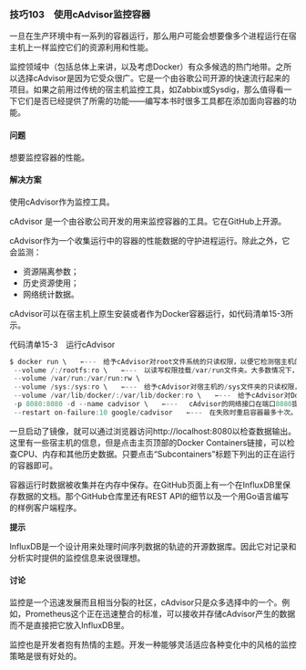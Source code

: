 ### 技巧103　使用cAdvisor监控容器

一旦在生产环境中有一系列的容器运行，那么用户可能会想要像多个进程运行在宿主机上一样监控它们的资源利用和性能。

监控领域中（包括总体上来讲，以及考虑Docker）有众多候选的热门地带。之所以选择cAdvisor是因为它受众很广。它是一个由谷歌公司开源的快速流行起来的项目。如果之前用过传统的宿主机监控工具，如Zabbix或Sysdig，那么值得看一下它们是否已经提供了所需的功能——编写本书时很多工具都在添加面向容器的功能。

#### 问题

想要监控容器的性能。

#### 解决方案

使用cAdvisor作为监控工具。

cAdvisor 是一个由谷歌公司开发的用来监控容器的工具。它在GitHub上开源。

cAdvisor作为一个收集运行中的容器的性能数据的守护进程运行。除此之外，它会监测：

+ 资源隔离参数；
+ 历史资源使用；
+ 网络统计数据。

cAdvisor可以在宿主机上原生安装或者作为Docker容器运行，如代码清单15-3所示。

代码清单15-3　运行cAdvisor

```c
$ docker run \　　⇽---　给予cAdvisor对root文件系统的只读权限，以便它检测宿主机的信息
 --volume /:/rootfs:ro \　　⇽---　以读写权限挂载/var/run文件夹。大多数情况下，每台宿主机上应当运行一个cAdvisor实例
 --volume /var/run:/var/run:rw \
 --volume /sys:/sys:ro \　　⇽---　给予cAdvisor对宿主机的/sys文件夹的只读权限，其中包含内核子系统和附加到宿主机的设备的信息
 --volume /var/lib/docker/:/var/lib/docker:ro \　　⇽---　给予cAdvisor对Docker宿主机目录的只读权限
 -p 8080:8080 -d --name cadvisor \　　⇽---　 cAdvisor的网络接口在端口8080提供服务，我们在宿主机上也在同一端口发布。用来在后台运行容器并给容器取名的标准的Docker参数也会被使用
 --restart on-failure:10 google/cadvisor　　⇽---　在失败时重启容器最多十次。这个镜像是用Google的账户存储在Docker Hub上的
```

一旦启动了镜像，就可以通过浏览器访问http://localhost:8080以检查数据输出。这里有一些宿主机的信息，但是点击主页顶部的Docker Containers链接，可以检查CPU、内存和其他历史数据。只要点击“Subcontainers”标题下列出的正在运行的容器即可。

容器运行时数据被收集并在内存中保存。在GitHub页面上有一个在InfluxDB里保存数据的文档。那个GitHub仓库里还有REST API的细节以及一个用Go语言编写的样例客户端程序。



**提示**

InfluxDB是一个设计用来处理时间序列数据的轨迹的开源数据库。因此它对记录和分析实时提供的监控信息来说很理想。



#### 讨论

监控是一个迅速发展而且相当分裂的社区，cAdvisor只是众多选择中的一个。例如，Prometheus这个正在迅速整合的标准，可以接收并存储cAdvisor产生的数据而不是直接把它放入InfluxDB里。

监控也是开发者抱有热情的主题。开发一种能够灵活适应各种变化中的风格的监控策略是很有好处的。

